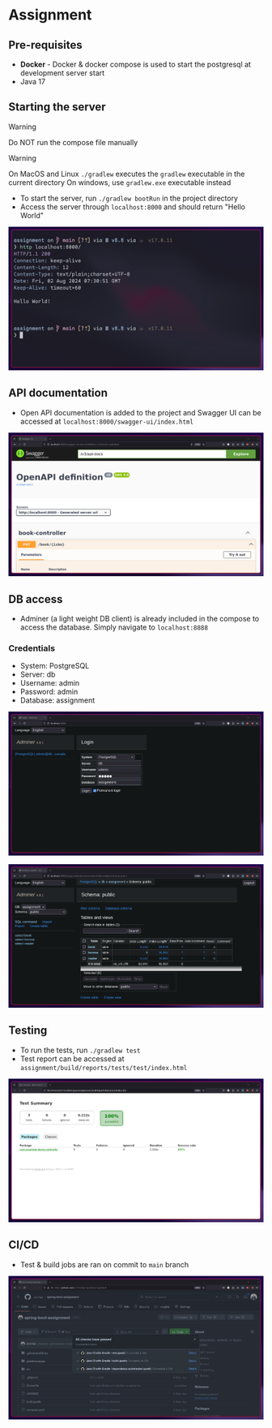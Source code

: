 # Assignment

## Pre-requisites

- **Docker** - Docker & docker compose is used to start the postgresql at development server start
- Java 17

## Starting the server

> [!WARNING]
> Do NOT run the compose file manually

> [!WARNING]
> On MacOS and Linux `./gradlew` executes the `gradlew` executable in the current directory
> On windows, use `gradlew.exe` executable instead

- To start the server, run `./gradlew bootRun` in the project directory
- Access the server through `localhost:8000` and should return "Hello World"

![hello world call](assets/hello_world_call.png)

## API documentation

- Open API documentation is added to the project and Swagger UI can be accessed
  at `localhost:8000/swagger-ui/index.html`

![swagger ui](assets/swagger_ui.png)

## DB access

- Adminer (a light weight DB client) is already included in the compose
  to access the database. Simply navigate to `localhost:8888`

### Credentials

- System: PostgreSQL
- Server: db
- Username: admin
- Password: admin
- Database: assignment

![adminer login page](assets/adminer_login.png)

![adminer home page](assets/adminer_home.png)

## Testing

- To run the tests, run `./gradlew test`
- Test report can be accessed at `assignment/build/reports/tests/test/index.html`

![test results](assets/test_results.png)

## CI/CD

- Test & build jobs are ran on commit to `main` branch

![github actions](assets/github_actions.png)
